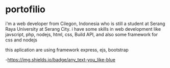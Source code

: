 # portofilio

i'm a web developer from Cilegon, Indonesia who is still a student at Serang Raya University at Serang City. i have some skills in web development like javscript, php, nodejs, html, css, Build API, and also some framework for css and nodejs

this aplication are using framework express, ejs, bootstrap

-https://img.shields.io/badge/any_text-you_like-blue
